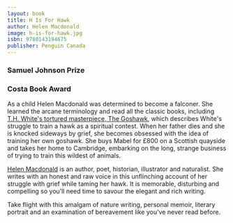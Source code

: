 ```yaml
---
layout: book
title: H Is For Hawk
author: Helen Macdonald
image: h-is-for-hawk.jpg
isbn: 9780143194675
publisher: Penguin Canada
---
```

### Samuel Johnson Prize

### Costa Book Award

As a child Helen Macdonald was determined to become a falconer. She learned the arcane terminology and read all the classic books, including [T.H. White's tortured masterpiece, The Goshawk](http://www.nyrb.com/products/the-goshawk?variant=1094931989), which describes White's struggle to train a hawk as a spiritual contest. When her father dies and she is knocked sideways by grief, she becomes obsessed with the idea of training her own goshawk. She buys Mabel for £800 on a Scottish quayside and takes her home to Cambridge, embarking on the long, strange business of trying to train this wildest of animals.

[Helen Macdonald](https://en.wikipedia.org/wiki/Helen_Macdonald_(writer)) is an author, poet, historian, illustrator and naturalist. She writes with an honest and raw voice in this unflinching account of her struggle with grief while taming her hawk.  It is memorable, disturbing and compelling so you’ll need time to savour the elegant and rich writing.

Take flight with this amalgam of nature writing, personal memoir, literary portrait and an examination of bereavement like you’ve never read before.

